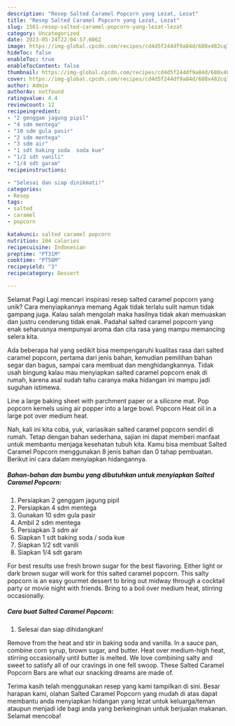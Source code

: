 ```yaml
---
description: "Resep Salted Caramel Popcorn yang Lezat, Lezat"
title: "Resep Salted Caramel Popcorn yang Lezat, Lezat"
slug: 1561-resep-salted-caramel-popcorn-yang-lezat-lezat
category: Uncategorized
date: 2023-05-24T22:04:57.606Z
image: https://img-global.cpcdn.com/recipes/cd4d5f244df9a84d/680x482cq70/salted-caramel-popcorn-foto-resep-utama.jpg
hideToc: false
enableToc: true
enableTocContent: false
thumbnail: https://img-global.cpcdn.com/recipes/cd4d5f244df9a84d/680x482cq70/salted-caramel-popcorn-foto-resep-utama.jpg
cover: https://img-global.cpcdn.com/recipes/cd4d5f244df9a84d/680x482cq70/salted-caramel-popcorn-foto-resep-utama.jpg
author: Admin
authorAv: notfound
ratingvalue: 4.4
reviewcount: 12
recipeingredient:
- "2 genggam jagung pipil"
- "4 sdm mentega"
- "10 sdm gula pasir"
- "2 sdm mentega"
- "3 sdm air"
- "1 sdt baking soda  soda kue"
- "1/2 sdt vanili"
- "1/4 sdt garam"
recipeinstructions:

- "Selesai dan siap dinikmati!"
categories:
- Resep
tags:
- salted
- caramel
- popcorn

katakunci: salted caramel popcorn 
nutrition: 104 calories
recipecuisine: Indonesian
preptime: "PT31M"
cooktime: "PT58M"
recipeyield: "3"
recipecategory: Dessert

---
```



Selamat Pagi Lagi mencari inspirasi resep salted caramel popcorn yang unik? Cara menyiapkannya memang Agak tidak terlalu sulit namun tidak gampang juga. Kalau salah mengolah maka hasilnya tidak akan memuaskan dan justru cenderung tidak enak. Padahal salted caramel popcorn yang enak seharusnya mempunyai aroma dan cita rasa yang mampu memancing selera kita.


Ada beberapa hal yang sedikit bisa mempengaruhi kualitas rasa dari salted caramel popcorn, pertama dari jenis bahan, kemudian pemilihan bahan segar dan bagus, sampai cara membuat dan menghidangkannya. Tidak usah bingung kalau mau menyiapkan salted caramel popcorn enak di rumah, karena asal sudah tahu caranya maka hidangan ini mampu jadi suguhan istimewa.

Line a large baking sheet with parchment paper or a silicone mat. Pop popcorn kernels using air popper into a large bowl. Popcorn Heat oil in a large pot over medium heat.


Nah, kali ini kita coba, yuk, variasikan salted caramel popcorn sendiri di rumah. Tetap dengan bahan sederhana, sajian ini dapat memberi manfaat untuk membantu menjaga kesehatan tubuh kita. Kamu bisa membuat Salted Caramel Popcorn menggunakan 8 jenis bahan dan 0 tahap pembuatan. Berikut ini cara dalam menyiapkan hidangannya.

<!--inarticleads1-->

##### Bahan-bahan dan bumbu yang dibutuhkan untuk menyiapkan Salted Caramel Popcorn:

1. Persiapkan 2 genggam jagung pipil
1. Persiapkan 4 sdm mentega
1. Gunakan 10 sdm gula pasir
1. Ambil 2 sdm mentega
1. Persiapkan 3 sdm air
1. Siapkan 1 sdt baking soda / soda kue
1. Siapkan 1/2 sdt vanili
1. Siapkan 1/4 sdt garam


For best results use fresh brown sugar for the best flavoring. Either light or dark brown sugar will work for this salted caramel popcorn. This salty popcorn is an easy gourmet dessert to bring out midway through a cocktail party or movie night with friends. Bring to a boil over medium heat, stirring occasionally. 

<!--inarticleads2-->

##### Cara buat Salted Caramel Popcorn:


1. Selesai dan siap dihidangkan!

Remove from the heat and stir in baking soda and vanilla. In a sauce pan, combine corn syrup, brown sugar, and butter. Heat over medium-high heat, stirring occasionally until butter is melted. We love combining salty and sweet to satisfy all of our cravings in one fell swoop. These Salted Caramel Popcorn Bars are what our snacking dreams are made of. 

Terima kasih telah menggunakan resep yang kami tampilkan di sini. Besar harapan kami, olahan Salted Caramel Popcorn yang mudah di atas dapat membantu anda menyiapkan hidangan yang lezat untuk keluarga/teman ataupun menjadi ide bagi anda yang berkeinginan untuk berjualan makanan. Selamat mencoba!
